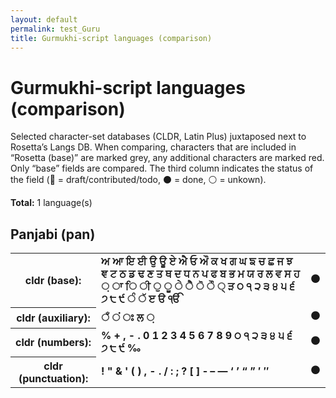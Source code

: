 ```yaml
---
layout: default
permalink: test_Guru
title: Gurmukhi-script languages (comparison)
---
```


# Gurmukhi-script languages (comparison)

Selected character-set databases (CLDR, Latin Plus) juxtaposed next to Rosetta’s Langs DB. When comparing, characters that are included in “Rosetta (base)” are marked grey, any additional characters are marked red. Only “base” fields are compared. The third column indicates the status of the field (🔴 = draft/contributed/todo, ⚫️ = done, ⚪️ = unkown).

**Total:** 1 language(s)

## Panjabi (pan)

<table>
 <tr><th>cldr (base):</th><td><strong>ਅ</strong> <strong>ਆ</strong> <strong>ਇ</strong> <strong>ਈ</strong> <strong>ਉ</strong> <strong>ਊ</strong> <strong>ਏ</strong> <strong>ਐ</strong> <strong>ਓ</strong> <strong>ਔ</strong> <strong>ਕ</strong> <strong>ਖ</strong> <strong>ਗ</strong> <strong>ਘ</strong> <strong>ਙ</strong> <strong>ਚ</strong> <strong>ਛ</strong> <strong>ਜ</strong> <strong>ਝ</strong> <strong>ਞ</strong> <strong>ਟ</strong> <strong>ਠ</strong> <strong>ਡ</strong> <strong>ਢ</strong> <strong>ਣ</strong> <strong>ਤ</strong> <strong>ਥ</strong> <strong>ਦ</strong> <strong>ਧ</strong> <strong>ਨ</strong> <strong>ਪ</strong> <strong>ਫ</strong> <strong>ਬ</strong> <strong>ਭ</strong> <strong>ਮ</strong> <strong>ਯ</strong> <strong>ਰ</strong> <strong>ਲ</strong> <strong>ਵ</strong> <strong>ਸ</strong> <strong>ਹ</strong> <strong>਼</strong> <strong>ਾ</strong> <strong>ਿ</strong> <strong>ੀ</strong> <strong>ੁ</strong> <strong>ੂ</strong> <strong>ੇ</strong> <strong>ੈ</strong> <strong>ੋ</strong> <strong>ੌ</strong> <strong>੍</strong> <strong>ੜ</strong> <strong>੦</strong> <strong>੧</strong> <strong>੨</strong> <strong>੩</strong> <strong>੪</strong> <strong>੫</strong> <strong>੬</strong> <strong>੭</strong> <strong>੮</strong> <strong>੯</strong> <strong>ੰ</strong> <strong>ੱ</strong> <strong>ੲ</strong> <strong>ੳ</strong> <strong>ੴ</strong> </td><td>⚫️</td></tr>
<tr><th>cldr (auxiliary):</th><td><strong>ਁ</strong> <strong>ਂ</strong> <strong>ਃ</strong> <strong>ਲ</strong> <strong>਼</strong> <strong>‌</strong> <strong>‍</strong> </td><td>⚫️</td></tr>
<tr><th>cldr (numbers):</th><td><strong>%</strong> <strong>+</strong> <strong>,</strong> <strong>-</strong> <strong>.</strong> <strong>0</strong> <strong>1</strong> <strong>2</strong> <strong>3</strong> <strong>4</strong> <strong>5</strong> <strong>6</strong> <strong>7</strong> <strong>8</strong> <strong>9</strong> <strong>੦</strong> <strong>੧</strong> <strong>੨</strong> <strong>੩</strong> <strong>੪</strong> <strong>੫</strong> <strong>੬</strong> <strong>੭</strong> <strong>੮</strong> <strong>੯</strong> <strong>‰</strong> </td><td>⚫️</td></tr>
<tr><th>cldr (punctuation):</th><td><strong>!</strong> <strong>"</strong> <strong>&</strong> <strong>'</strong> <strong>(</strong> <strong>)</strong> <strong>,</strong> <strong>-</strong> <strong>.</strong> <strong>/</strong> <strong>:</strong> <strong>;</strong> <strong>?</strong> <strong>[</strong> <strong>]</strong> <strong>‐</strong> <strong>–</strong> <strong>—</strong> <strong>‘</strong> <strong>’</strong> <strong>“</strong> <strong>”</strong> <strong>′</strong> <strong>″</strong> </td><td>⚫️</td></tr>
 </table>

